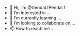 - 👋 Hi, I’m @GendaLfPendaLf
- 👀 I’m interested in ...
- 🌱 I’m currently learning ...
- 💞️ I’m looking to collaborate on ...
- 📫 How to reach me ...

<!---
GendaLfPendaLf/GendaLfPendaLf is a ✨ special ✨ repository because its `README.md` (this file) appears on your GitHub profile.
You can click the Preview link to take a look at your changes.
--->
